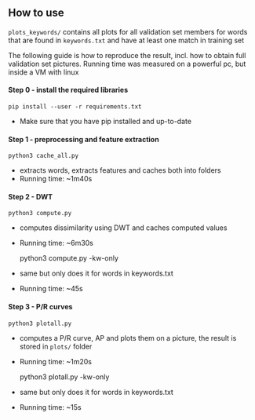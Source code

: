 ## How to use

`plots_keywords/` contains all plots for all validation set members for words that are found in `keywords.txt` and have at least one match in training set

The following guide is how to reproduce the result, incl. how to obtain full validation set pictures. Running time was measured on a powerful pc, but inside a VM with linux

#### Step 0 - install the required libraries
    pip install --user -r requirements.txt
* Make sure that you have pip installed and up-to-date

#### Step 1 - preprocessing and feature extraction
    python3 cache_all.py
* extracts words, extracts features and caches both into folders
* Running time: ~1m40s

#### Step 2 - DWT
    python3 compute.py
* computes dissimilarity using DWT and caches computed values
* Running time: ~6m30s


    python3 compute.py -kw-only
* same but only does it for words in keywords.txt
* Running time: ~45s

#### Step 3 - P/R curves
    python3 plotall.py
* computes a P/R curve, AP and plots them on a picture, the result is stored in `plots/` folder
* Running time: ~1m20s


    python3 plotall.py -kw-only
    
    
* same but only does it for words in keywords.txt
* Running time: ~15s
